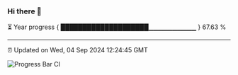 ### Hi there 👋

⏳ Year progress { ████████████████████▁▁▁▁▁▁▁▁▁▁ } 67.63 %

---

⏰ Updated on Wed, 04 Sep 2024 12:24:45 GMT

![Progress Bar CI](https://github.com/liununu/liununu/workflows/Progress%20Bar%20CI/badge.svg)
